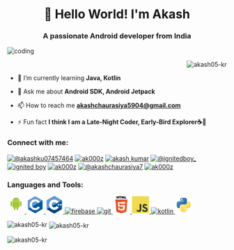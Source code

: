<h1 align="center">👋 Hello World! I'm Akash</h1>
<h3 align="center">A passionate Android developer from India</h3>
<img aligin="left" width="400" alt = "coding" src="https://user-images.githubusercontent.com/74038190/212741999-016fddbd-617a-4448-8042-0ecf907aea25.gif">

<p align="right"> <img src="https://komarev.com/ghpvc/?username=akash05-kr&label=Profile%20views&color=0e75b6&style=flat" alt="akash05-kr" /> </p>

- 🌱 I’m currently learning **Java, Kotlin**

- 💬 Ask me about **Android SDK, Android Jetpack**

- 📫 How to reach me **akashchaurasiya5904@gmail.com**

- ⚡ Fun fact **I think I am a Late-Night Coder, Early-Bird Explorer☕🌅**

<h3 align="left">Connect with me:</h3>
<p align="left">
<a href="https://twitter.com/@akashku07457464" target="blank"><img align="center" src="https://raw.githubusercontent.com/rahuldkjain/github-profile-readme-generator/master/src/images/icons/Social/twitter.svg" alt="@akashku07457464" height="30" width="40" /></a>
<a href="https://linkedin.com/in/ak000z" target="blank"><img align="center" src="https://raw.githubusercontent.com/rahuldkjain/github-profile-readme-generator/master/src/images/icons/Social/linked-in-alt.svg" alt="ak000z" height="30" width="40" /></a>
<a href="https://fb.com/akash kumar" target="blank"><img align="center" src="https://raw.githubusercontent.com/rahuldkjain/github-profile-readme-generator/master/src/images/icons/Social/facebook.svg" alt="akash kumar" height="30" width="40" /></a>
<a href="https://instagram.com/@ignitedboy_" target="blank"><img align="center" src="https://raw.githubusercontent.com/rahuldkjain/github-profile-readme-generator/master/src/images/icons/Social/instagram.svg" alt="@ignitedboy_" height="30" width="40" /></a>
<a href="https://www.youtube.com/c/ignited boy" target="blank"><img align="center" src="https://raw.githubusercontent.com/rahuldkjain/github-profile-readme-generator/master/src/images/icons/Social/youtube.svg" alt="ignited boy" height="30" width="40" /></a>
<a href="https://www.codechef.com/users/ak000z" target="blank"><img align="center" src="https://cdn.jsdelivr.net/npm/simple-icons@3.1.0/icons/codechef.svg" alt="ak000z" height="30" width="40" /></a>
<a href="https://www.hackerrank.com/@akashchaurasiya7" target="blank"><img align="center" src="https://raw.githubusercontent.com/rahuldkjain/github-profile-readme-generator/master/src/images/icons/Social/hackerrank.svg" alt="@akashchaurasiya7" height="30" width="40" /></a>
<a href="https://www.leetcode.com/ak000z" target="blank"><img align="center" src="https://raw.githubusercontent.com/rahuldkjain/github-profile-readme-generator/master/src/images/icons/Social/leet-code.svg" alt="ak000z" height="30" width="40" /></a>
</p>

<h3 align="left">Languages and Tools:</h3>
<p align="left"> <a href="https://developer.android.com" target="_blank" rel="noreferrer"> <img src="https://raw.githubusercontent.com/devicons/devicon/master/icons/android/android-original-wordmark.svg" alt="android" width="40" height="40"/> </a> <a href="https://www.cprogramming.com/" target="_blank" rel="noreferrer"> <img src="https://raw.githubusercontent.com/devicons/devicon/master/icons/c/c-original.svg" alt="c" width="40" height="40"/> </a> <a href="https://www.w3schools.com/cpp/" target="_blank" rel="noreferrer"> <img src="https://raw.githubusercontent.com/devicons/devicon/master/icons/cplusplus/cplusplus-original.svg" alt="cplusplus" width="40" height="40"/> </a> <a href="https://firebase.google.com/" target="_blank" rel="noreferrer"> <img src="https://www.vectorlogo.zone/logos/firebase/firebase-icon.svg" alt="firebase" width="40" height="40"/> </a> <a href="https://git-scm.com/" target="_blank" rel="noreferrer"> <img src="https://www.vectorlogo.zone/logos/git-scm/git-scm-icon.svg" alt="git" width="40" height="40"/> </a> <a href="https://www.w3.org/html/" target="_blank" rel="noreferrer"> <img src="https://raw.githubusercontent.com/devicons/devicon/master/icons/html5/html5-original-wordmark.svg" alt="html5" width="40" height="40"/> </a> <a href="https://developer.mozilla.org/en-US/docs/Web/JavaScript" target="_blank" rel="noreferrer"> <img src="https://raw.githubusercontent.com/devicons/devicon/master/icons/javascript/javascript-original.svg" alt="javascript" width="40" height="40"/> </a> <a href="https://kotlinlang.org" target="_blank" rel="noreferrer"> <img src="https://www.vectorlogo.zone/logos/kotlinlang/kotlinlang-icon.svg" alt="kotlin" width="40" height="40"/> </a> <a href="https://www.python.org" target="_blank" rel="noreferrer"> <img src="https://raw.githubusercontent.com/devicons/devicon/master/icons/python/python-original.svg" alt="python" width="40" height="40"/> </a> </p>

<p><img align="left" src="https://github-readme-stats.vercel.app/api/top-langs?username=akash05-kr&show_icons=true&locale=en&layout=compact" alt="akash05-kr" /></p>

<p>&nbsp;<img align="center" src="https://github-readme-stats.vercel.app/api?username=akash05-kr&show_icons=true&locale=en" alt="akash05-kr" /></p>

<p><img align="center" src="https://github-readme-streak-stats.herokuapp.com/?user=akash05-kr&" alt="akash05-kr" /></p>

